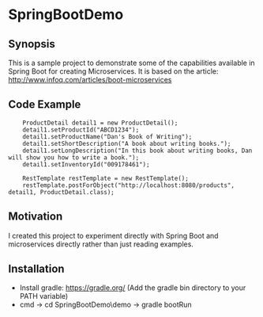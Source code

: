 # SpringBootDemo

## Synopsis

This is a sample project to demonstrate some of the capabilities available in Spring Boot for creating Microservices.  It is based on the article: http://www.infoq.com/articles/boot-microservices

## Code Example

        ProductDetail detail1 = new ProductDetail();
        detail1.setProductId("ABCD1234");
        detail1.setProductName("Dan's Book of Writing");
        detail1.setShortDescription("A book about writing books.");
        detail1.setLongDescription("In this book about writing books, Dan will show you how to write a book.");
        detail1.setInventoryId("009178461");
		
		RestTemplate restTemplate = new RestTemplate();
		restTemplate.postForObject("http://localhost:8080/products", detail1, ProductDetail.class);

## Motivation

I created this project to experiment directly with Spring Boot and microservices directly rather than just reading examples.

## Installation

- Install gradle: https://gradle.org/ (Add the gradle bin directory to your PATH variable)
- cmd -> cd SpringBootDemo\demo -> gradle bootRun

